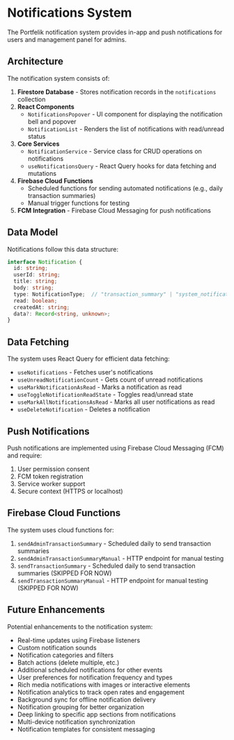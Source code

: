 # Notifications System

The Portfelik notification system provides in-app and push notifications for users and management panel for admins.

## Architecture

The notification system consists of:

1. **Firestore Database** - Stores notification records in the `notifications` collection
2. **React Components**
   - `NotificationsPopover` - UI component for displaying the notification bell and popover
   - `NotificationList` - Renders the list of notifications with read/unread status
3. **Core Services**
   - `NotificationService` - Service class for CRUD operations on notifications
   - `useNotificationsQuery` - React Query hooks for data fetching and mutations
4. **Firebase Cloud Functions**
   - Scheduled functions for sending automated notifications (e.g., daily transaction summaries)
   - Manual trigger functions for testing
5. **FCM Integration** - Firebase Cloud Messaging for push notifications

## Data Model

Notifications follow this data structure:
```typescript
interface Notification {
  id: string;
  userId: string;
  title: string;
  body: string;
  type: NotificationType;  // "transaction_summary" | "system_notification"
  read: boolean;
  createdAt: string;
  data?: Record<string, unknown>;
}
```

## Data Fetching

The system uses React Query for efficient data fetching:

- `useNotifications` - Fetches user's notifications
- `useUnreadNotificationCount` - Gets count of unread notifications
- `useMarkNotificationAsRead` - Marks a notification as read
- `useToggleNotificationReadState` - Toggles read/unread state
- `useMarkAllNotificationsAsRead` - Marks all user notifications as read
- `useDeleteNotification` - Deletes a notification

## Push Notifications

Push notifications are implemented using Firebase Cloud Messaging (FCM) and require:

1. User permission consent
2. FCM token registration
3. Service worker support
4. Secure context (HTTPS or localhost)

## Firebase Cloud Functions

The system uses cloud functions for:

1. `sendAdminTransactionSummary` - Scheduled daily to send transaction summaries
2. `sendAdminTransactionSummaryManual` - HTTP endpoint for manual testing
3. `sendTransactionSummary` - Scheduled daily to send transaction summaries (SKIPPED FOR NOW)
4. `sendTransactionSummaryManual` - HTTP endpoint for manual testing (SKIPPED FOR NOW)

## Future Enhancements

Potential enhancements to the notification system:
- Real-time updates using Firebase listeners
- Custom notification sounds
- Notification categories and filters
- Batch actions (delete multiple, etc.)
- Additional scheduled notifications for other events
- User preferences for notification frequency and types
- Rich media notifications with images or interactive elements
- Notification analytics to track open rates and engagement
- Background sync for offline notification delivery
- Notification grouping for better organization
- Deep linking to specific app sections from notifications
- Multi-device notification synchronization
- Notification templates for consistent messaging